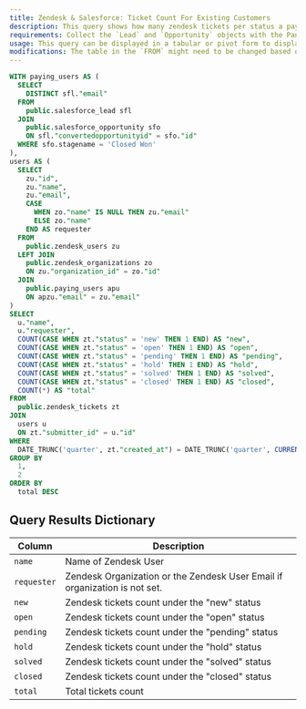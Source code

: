 ```yaml
---
title: Zendesk & Salesforce: Ticket Count For Existing Customers
description: This query shows how many zendesk tickets per status a paying customer has. Paying customers are derived from Salesforce data and the ticket count is derived from the Zendesk data. User data from the two datasources are linked by email.
requirements: Collect the `Lead` and `Opportunity` objects with the Panoply Salesforce data source and also the `Users`, `Organizations`, and `Tickets` Resources form the Zendesk data source.
usage: This query can be displayed in a tabular or pivot form to display the ticket count per status.
modifications: The table in the `FROM` might need to be changed based on Schema and Destination settings in the data source. The Date Range Filter using the `created_at` in the `WHERE` clause can be changed.
---
```


```sql
WITH paying_users AS (
  SELECT
    DISTINCT sfl."email"
  FROM
    public.salesforce_lead sfl
  JOIN
    public.salesforce_opportunity sfo
    ON sfl."convertedopportunityid" = sfo."id"
  WHERE sfo.stagename = 'Closed Won'
),
users AS (
  SELECT
    zu."id",
    zu."name",
    zu."email",
    CASE
      WHEN zo."name" IS NULL THEN zu."email"
      ELSE zo."name"
    END AS requester
  FROM
    public.zendesk_users zu
  LEFT JOIN
    public.zendesk_organizations zo
    ON zu."organization_id" = zo."id"
  JOIN
    public.paying_users apu
    ON apzu."email" = zu."email"
)
SELECT
  u."name",
  u."requester",
  COUNT(CASE WHEN zt."status" = 'new' THEN 1 END) AS "new",
  COUNT(CASE WHEN zt."status" = 'open' THEN 1 END) AS "open",
  COUNT(CASE WHEN zt."status" = 'pending' THEN 1 END) AS "pending",
  COUNT(CASE WHEN zt."status" = 'hold' THEN 1 END) AS "hold",
  COUNT(CASE WHEN zt."status" = 'solved' THEN 1 END) AS "solved",
  COUNT(CASE WHEN zt."status" = 'closed' THEN 1 END) AS "closed",
  COUNT(*) AS "total"
FROM
  public.zendesk_tickets zt
JOIN
  users u
  ON zt."submitter_id" = u."id"
WHERE
  DATE_TRUNC('quarter', zt."created_at") = DATE_TRUNC('quarter', CURRENT_DATE)
GROUP BY
  1,
  2
ORDER BY
  total DESC
```

## Query Results Dictionary
Column | Description
---|---
`name`| Name of Zendesk User
`requester`| Zendesk Organization or the Zendesk User Email if organization is not set.
`new`| Zendesk tickets count under the "new" status
`open`| Zendesk tickets count under the "open" status
`pending`| Zendesk tickets count under the "pending" status
`hold`| Zendesk tickets count under the "hold" status
`solved`| Zendesk tickets count under the "solved" status
`closed`| Zendesk tickets count under the "closed" status
`total`| Total tickets count
